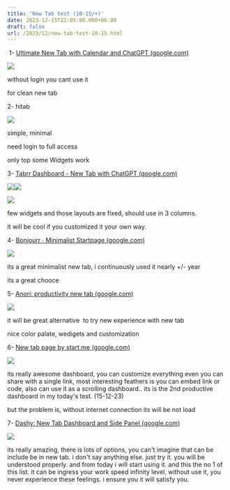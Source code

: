 ```yaml
---
title: 'New Tab test (10-15/+)'
date: 2023-12-15T22:05:00.000+06:00
draft: false
url: /2023/12/new-tab-test-10-15.html
---
```


 1- [Ultimate New Tab with Calendar and ChatGPT (google.com)](https://chromewebstore.google.com/detail/ultimate-new-tab-with-cal/cmfhopmhaagcfnjflfppceclmkenjkpc)

[![](https://blogger.googleusercontent.com/img/b/R29vZ2xl/AVvXsEiJpfIPHE0TXUBMx4acpoxprnhfOb-6keTECHxM8SS6p8MCDChlMpWJmB8aYEjD0WjglnDK3KW1n3ZxpyXtOWL8r9MhvmWB2YBptkrwENnAMOeb9F6w7du_1RYag-LY4MULh6I57IzEhsWbqDCrv94X24KIE1ZxHW45jwhO-CWkzPLZJ-ncyH7q6gPhYxvZ/s320/Web%20capture_15-12-2023_21250_newtab.jpeg)](https://blogger.googleusercontent.com/img/b/R29vZ2xl/AVvXsEiJpfIPHE0TXUBMx4acpoxprnhfOb-6keTECHxM8SS6p8MCDChlMpWJmB8aYEjD0WjglnDK3KW1n3ZxpyXtOWL8r9MhvmWB2YBptkrwENnAMOeb9F6w7du_1RYag-LY4MULh6I57IzEhsWbqDCrv94X24KIE1ZxHW45jwhO-CWkzPLZJ-ncyH7q6gPhYxvZ/s1794/Web%20capture_15-12-2023_21250_newtab.jpeg)

without login you cant use it

  

for clean new tab

  

  

2- hitab 

  

[![](https://blogger.googleusercontent.com/img/a/AVvXsEjtueKWD2hBth-GZrJA_NnkNmVwul95LWc86ycqHkt_2HzjPAAh-Rk-h7U0O_QLilL-BKLXAdHqmyWFhwy2CHwuaf4BqJVcfgKHw0bdrc1KqFCOVW89WXBS0YPA0kYPdi-Y2C9852DhshC091JqpfmIGo7_sGsy2nMKocIyZfaKD2dk7qAfnh8G-t8tDpLX)](https://blogger.googleusercontent.com/img/a/AVvXsEjtueKWD2hBth-GZrJA_NnkNmVwul95LWc86ycqHkt_2HzjPAAh-Rk-h7U0O_QLilL-BKLXAdHqmyWFhwy2CHwuaf4BqJVcfgKHw0bdrc1KqFCOVW89WXBS0YPA0kYPdi-Y2C9852DhshC091JqpfmIGo7_sGsy2nMKocIyZfaKD2dk7qAfnh8G-t8tDpLX)

  

simple, minimal 

need login to full access 

only top some Widgets work 

  

3- [Tabrr Dashboard - New Tab with ChatGPT (google.com)](https://chromewebstore.google.com/detail/tabrr-dashboard-new-tab-w/ehmneimbopigfgchjglgngamiccjkijh)

[![](https://blogger.googleusercontent.com/img/a/AVvXsEgkaVR7kwQWHKVdACdUKk7OE-pTuXt3_KYdftCq_cEwj979F2cWhKzmh00xNbi5RZ61cHaEkxTzSH0-9ceex-Jfa-Z02_-bZS_UalPmMYHMBdI7pUoFpNcxOE0GQ8R0oP7XtR40aiS8aM8M7tVNKb-13m4yFwoJfmgmfhJOyPLo7RilplhRF2ig1xLNTXCM=w264-h127)](https://blogger.googleusercontent.com/img/a/AVvXsEgkaVR7kwQWHKVdACdUKk7OE-pTuXt3_KYdftCq_cEwj979F2cWhKzmh00xNbi5RZ61cHaEkxTzSH0-9ceex-Jfa-Z02_-bZS_UalPmMYHMBdI7pUoFpNcxOE0GQ8R0oP7XtR40aiS8aM8M7tVNKb-13m4yFwoJfmgmfhJOyPLo7RilplhRF2ig1xLNTXCM)[![](https://blogger.googleusercontent.com/img/a/AVvXsEhXuceInGfrhL3lhSgWvqm7oJ1FdiZZB5oQXLhPAJ7lhiwuxknspHaj-gRLiiAdg7rQdqONyBQ7qIlgXuuPcShTo3-Q-D6RvYXDqC4K2tl72WvS29lEIBsF-BHmidx-NQLXC6j-ss09GgvQg32gUexHc3OrUdMQsPGDL-NDM7tvgexPgoneWFIS7tneG49i=w256-h123)](https://blogger.googleusercontent.com/img/a/AVvXsEhXuceInGfrhL3lhSgWvqm7oJ1FdiZZB5oQXLhPAJ7lhiwuxknspHaj-gRLiiAdg7rQdqONyBQ7qIlgXuuPcShTo3-Q-D6RvYXDqC4K2tl72WvS29lEIBsF-BHmidx-NQLXC6j-ss09GgvQg32gUexHc3OrUdMQsPGDL-NDM7tvgexPgoneWFIS7tneG49i)

  
  

  

[![](https://blogger.googleusercontent.com/img/a/AVvXsEgc0VzD9cZN045u__p7cezFtme-zfVHT0TGAYurCC7g6lw54ipFZELF9QPlSQva2uE5rxyhKHzzFRg-GAwgWalemcITAXrUVJH8_rI184iR4ND07wbbTjlEJkV2vifIQ9ZRF9fuKYLExqnPMnXhHPZAWeGLVSh2HQBQ9LNRZpEYA3o3-oCiZXZcw8DJvAkj)](https://blogger.googleusercontent.com/img/a/AVvXsEgc0VzD9cZN045u__p7cezFtme-zfVHT0TGAYurCC7g6lw54ipFZELF9QPlSQva2uE5rxyhKHzzFRg-GAwgWalemcITAXrUVJH8_rI184iR4ND07wbbTjlEJkV2vifIQ9ZRF9fuKYLExqnPMnXhHPZAWeGLVSh2HQBQ9LNRZpEYA3o3-oCiZXZcw8DJvAkj)

  
  

  

  

  

few widgets and those layouts are fixed, should use in 3 columns. 

it will be cool if you customized it your own way. 

  

  

  

4- [Bonjourr · Minimalist Startpage (google.com)](https://chromewebstore.google.com/detail/bonjourr-%C2%B7-minimalist-sta/dlnejlppicbjfcfcedcflplfjajinajd) 

  

[![](https://blogger.googleusercontent.com/img/a/AVvXsEiU2CHy4K6-Qr2-4fsKok2xXmn4BpMK50Wn6CVRGZSrBKSy2LP3QVZz7gXXBfsmHIe2h0tJ1X86rbmMax-3hfmMym4kj7gV-SQ4ic0N0iBdFYpPwZf0pFk8RSD9yu0v7QMD-h60jkkw7kpV1_6dd2I0nHgOBgvb2dCVCJCs-rArd_T7lZVaOhhZEaRetk_K)](https://blogger.googleusercontent.com/img/a/AVvXsEiU2CHy4K6-Qr2-4fsKok2xXmn4BpMK50Wn6CVRGZSrBKSy2LP3QVZz7gXXBfsmHIe2h0tJ1X86rbmMax-3hfmMym4kj7gV-SQ4ic0N0iBdFYpPwZf0pFk8RSD9yu0v7QMD-h60jkkw7kpV1_6dd2I0nHgOBgvb2dCVCJCs-rArd_T7lZVaOhhZEaRetk_K)

  

its a great minimalist new tab, i continuously used it nearly +/- year

  

its a great chooce 

  

5- [Anori: productivity new tab (google.com)](https://chromewebstore.google.com/detail/anori-productivity-new-ta/ddeaekifelikgnaacipabpmjpffgifek)

  

[![](https://blogger.googleusercontent.com/img/a/AVvXsEgQ1x_ihOQLfKCQs71eEEubtz85fKIG_jUdg9GQFbxWMSF40WjxwtrAuwvgSluQkuWUoZpyGolC0mz-j0xWn3q3MGgCyLkHDZxfDQV9ujmsO71FnLrKT0981qaPh9ziPEmk-3vJzFJJ6p58N0m4bOw4JjP0EQ_zZtjh11-bZCqUgORvWhrgmeHc7WG6NIxI)](https://blogger.googleusercontent.com/img/a/AVvXsEgQ1x_ihOQLfKCQs71eEEubtz85fKIG_jUdg9GQFbxWMSF40WjxwtrAuwvgSluQkuWUoZpyGolC0mz-j0xWn3q3MGgCyLkHDZxfDQV9ujmsO71FnLrKT0981qaPh9ziPEmk-3vJzFJJ6p58N0m4bOw4JjP0EQ_zZtjh11-bZCqUgORvWhrgmeHc7WG6NIxI)

  

  

it will be great alternative  to try new experience with new tab 

nice color palate, wedigets and customization   
  

6- [New tab page by start.me (google.com)](https://chromewebstore.google.com/detail/new-tab-page-by-startme/cfmnkhhioonhiehehedmnjibmampjiab)

  

[![](https://blogger.googleusercontent.com/img/a/AVvXsEgJ9AEW9oqciRbk6M87Or-X9mVt_rIW-WrFvVAUq7ffCWOXzZDYONjCQ1lVT1m2tYQhwQw6FN8PCkQnsEtvpMKZXZhY5Ib4Bn4GhzIXgR5U3kjoGgeObrrnDdW_lmavrBmnUBXHo-dn6wpCLLg8B4DIs4bfUfKur_-nZDjj_hiswC2lEblxL5M6ao2Iu-9W)](https://blogger.googleusercontent.com/img/a/AVvXsEgJ9AEW9oqciRbk6M87Or-X9mVt_rIW-WrFvVAUq7ffCWOXzZDYONjCQ1lVT1m2tYQhwQw6FN8PCkQnsEtvpMKZXZhY5Ib4Bn4GhzIXgR5U3kjoGgeObrrnDdW_lmavrBmnUBXHo-dn6wpCLLg8B4DIs4bfUfKur_-nZDjj_hiswC2lEblxL5M6ao2Iu-9W)

  

its really awesome dashboard, you can customize everything even you can share with a single link, most interesting feathers is you can embed link or code, also can use it as a scrolling dashboard.. its is the 2nd productive dashboard in my today's test. (15-12-23)

  

but the problem is, without internet connection its will be not load

  

7- [Dashy: New Tab Dashboard and Side Panel (google.com)](https://chromewebstore.google.com/detail/dashy-new-tab-dashboard-a/pohibamcjdinnoefmcggajbcblnodgoe)

  

[![](https://blogger.googleusercontent.com/img/a/AVvXsEixdk_BuwggGqZKbpTE2UyHQOC8CjgyEcocg-M7z7z_UJY2cvHM_yYORgxXrmetbCqogP9BMg0jyIk54p-gLgKcJ0erXwof7YO001sQVG5mktrujDyKeg82vjO_jHr9ctxNqlgEaGLzOY3YX2_x7i7A2LDmKxqDNe2aY7rgHaImjgoKxorEMH6n4s9EGk0e)](https://blogger.googleusercontent.com/img/a/AVvXsEixdk_BuwggGqZKbpTE2UyHQOC8CjgyEcocg-M7z7z_UJY2cvHM_yYORgxXrmetbCqogP9BMg0jyIk54p-gLgKcJ0erXwof7YO001sQVG5mktrujDyKeg82vjO_jHr9ctxNqlgEaGLzOY3YX2_x7i7A2LDmKxqDNe2aY7rgHaImjgoKxorEMH6n4s9EGk0e)

its really amazing, there is lots of options, you can't imagine that can be include be in new tab. i don't say anything else. just try it. you will be understood properly. and from today i will start using it. and this the no 1 of this list. it can be ingress your work speed infinity level, without use it, you never experience these feelings. i ensure you it will satisfy you.